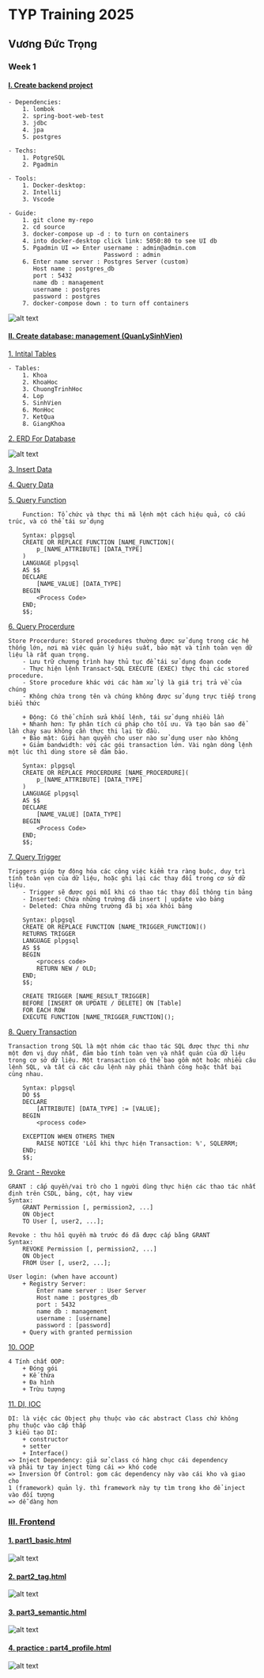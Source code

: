 # TYP Training 2025

## Vương Đức Trọng

### Week 1

#### [I. Create backend project](source)

```
- Dependencies:
    1. lombok
    2. spring-boot-web-test
    3. jdbc
    4. jpa
    5. postgres

- Techs:
    1. PotgreSQL
    2. Pgadmin

- Tools: 
    1. Docker-desktop:
    2. Intellij
    3. Vscode

- Guide:
    1. git clone my-repo
    2. cd source
    3. docker-compose up -d : to turn on containers
    4. into docker-desktop click link: 5050:80 to see UI db 
    5. Pgadmin UI => Enter username : admin@admin.com
                           Password : admin
    6. Enter name server : Postgres Server (custom)
       Host name : postgres_db
       port : 5432
       name db : management
       username : postgres
       password : postgres
    7. docker-compose down : to turn off containers
```
![alt text](source/images/docker.png)

#### [II. Create database: management (QuanLySinhVien)](source/database)
[1. Intital Tables](source/database/intitial_database.sql)
```
- Tables:
    1. Khoa
    2. KhoaHoc
    3. ChuongTrinhHoc
    4. Lop
    5. SinhVien
    6. MonHoc
    7. KetQua
    8. GiangKhoa
```
[2. ERD For Database](source/images/ERD.png)

![alt text](source/images/ERD.png)

[3. Insert Data](source/database/insert_data.sql)

[4. Query Data](source/database/query_data.sql)

[5. Query Function](source/database/function.sql)
```
    Function: Tổ chức và thực thi mã lệnh một cách hiệu quả, có cấu trúc, và có thể tái sử dụng
```
```
    Syntax: plpgsql
    CREATE OR REPLACE FUNCTION [NAME_FUNCTION](
        p_[NAME_ATTRIBUTE] [DATA_TYPE]
    )
    LANGUAGE plpgsql
    AS $$
    DECLARE
        [NAME_VALUE] [DATA_TYPE]
    BEGIN
        <Process Code>
    END;
    $$;
```

[6. Query Procerdure](source/database/procerdure.sql)
```
Store Procerdure: Stored procedures thường được sử dụng trong các hệ thống lớn, nơi mà việc quản lý hiệu suất, bảo mật và tính toàn vẹn dữ liệu là rất quan trọng.
    - Lưu trữ chương trình hay thủ tục để tái sử dụng đoạn code
    - Thực hiện lệnh Transact-SQL EXECUTE (EXEC) thực thi các stored procedure.  
    - Store procedure khác với các hàm xử lý là giá trị trả về của chúng
    - Không chứa trong tên và chúng không được sử dụng trực tiếp trong biểu thức
    
    + Động: Có thể chỉnh sửa khối lệnh, tái sử dụng nhiều lần
    + Nhanh hơn: Tự phân tích cú pháp cho tối ưu. Và tạo bản sao để lần chạy sau không cần thực thi lại từ đầu.  
    + Bảo mật: Giới hạn quyền cho user nào sử dụng user nào không 
    + Giảm bandwidth: với các gói transaction lớn. Vài ngàn dòng lệnh một lúc thì dùng store sẽ đảm bảo.  

```
```
    Syntax: plpgsql
    CREATE OR REPLACE PROCERDURE [NAME_PROCERDURE](
        p_[NAME_ATTRIBUTE] [DATA_TYPE]
    )
    LANGUAGE plpgsql
    AS $$
    DECLARE
        [NAME_VALUE] [DATA_TYPE]
    BEGIN
        <Process Code>
    END;
    $$;

```

[7. Query Trigger](source/database/trigger.sql)
```
Triggers giúp tự động hóa các công việc kiểm tra ràng buộc, duy trì tính toàn vẹn của dữ liệu, hoặc ghi lại các thay đổi trong cơ sở dữ liệu.
    - Trigger sẽ được gọi mỗi khi có thao tác thay đổi thông tin bảng
    - Inserted: Chứa những trường đã insert | update vào bảng
    - Deleted: Chứa những trường đã bị xóa khỏi bảng

```
```
    Syntax: plpgsql
    CREATE OR REPLACE FUNCTION [NAME_TRIGGER_FUNCTION]()
    RETURNS TRIGGER
    LANGUAGE plpgsql
    AS $$
    BEGIN
        <process code>
        RETURN NEW / OLD;
    END;
    $$;

    CREATE TRIGGER [NAME_RESULT_TRIGGER]
    BEFORE [INSERT OR UPDATE / DELETE] ON [Table]
    FOR EACH ROW
    EXECUTE FUNCTION [NAME_TRIGGER_FUNCTION]();
```

[8. Query Transaction](source/database/transaction.sql)
```
Transaction trong SQL là một nhóm các thao tác SQL được thực thi như một đơn vị duy nhất, đảm bảo tính toàn vẹn và nhất quán của dữ liệu trong cơ sở dữ liệu. Một transaction có thể bao gồm một hoặc nhiều câu lệnh SQL, và tất cả các câu lệnh này phải thành công hoặc thất bại cùng nhau.
```
```
    Syntax: plpgsql
    DO $$
    DECLARE
        [ATTRIBUTE] [DATA_TYPE] := [VALUE];
    BEGIN
        <process code>

    EXCEPTION WHEN OTHERS THEN
        RAISE NOTICE 'Lỗi khi thực hiện Transaction: %', SQLERRM;
    END;
    $$;
```

[9. Grant - Revoke](source/database/grant_revoke.sql)
```
GRANT : cấp quyền/vai trò cho 1 người dùng thực hiện các thao tác nhất định trên CSDL, bảng, cột, hay view 
Syntax:
    GRANT Permission [, permission2, ...]
    ON Object
    TO User [, user2, ...];
```
```
Revoke : thu hồi quyền mà trước đó đã được cấp bằng GRANT
Syntax:
    REVOKE Permission [, permission2, ...]
    ON Object
    FROM User [, user2, ...];
```

```
User login: (when have account)
    + Registry Server:
        Enter name server : User Server
        Host name : postgres_db
        port : 5432
        name db : management
        username : [username]
        password : [password]
    + Query with granted permission
```

[10. OOP](https://docs.google.com/document/d/1Sbtn1SWsS0AqPhbzMeRWOyVLrqoHfKNF7y4nZxsD9_Y/edit?tab=t.0#heading=h.d97h4lvay1o4)
```
4 Tính chất OOP:
    + Đóng gói
    + Kế thừa
    + Đa hình
    + Trừu tượng
```
[11. DI, IOC](https://viblo.asia/p/springgiai-thich-dependency-injection-di-va-ioc-bang-ngoc-trinh-naQZRW3Alvx)
```
DI: là việc các Object phụ thuộc vào các abstract Class chứ không
phụ thuộc vào cấp thấp
3 kiểu tạo DI:
    + constructor
    + setter
    + Interface()
=> Inject Dependency: giả sử class có hàng chục cái dependency 
và phải tự tay inject từng cái => khó code 
=> Inversion Of Control: gom các dependency này vào cái kho và giao cho 
1 (framework) quản lý. thì framework này tự tìm trong kho để inject vào đối tượng
=> dễ dàng hơn
```

### [III. Frontend](frontend)
#### [1. part1_basic.html](frontend/ui/part1_basic.html)

![alt text](frontend/images/part1.png)

#### [2. part2_tag.html](frontend/ui/part2_tags.html)

![alt text](frontend/images/part2.png)

#### [3. part3_semantic.html](frontend/ui/part3_semantic.html)

![alt text](frontend/images/part3.png)

#### [4. practice : part4_profile.html](frontend/ui/part4_profile.html)

![alt text](frontend/images/part4.png)